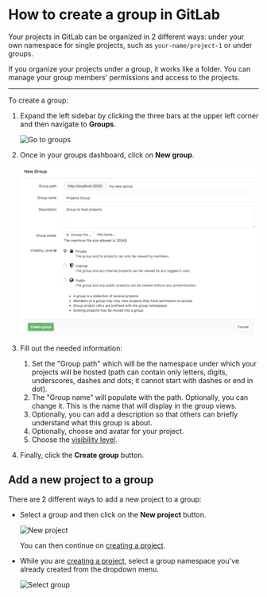 # How to create a group in GitLab

Your projects in GitLab can be organized in 2 different ways:
under your own namespace for single projects, such as `your-name/project-1` or
under groups.

If you organize your projects under a group, it works like a folder. You can
manage your group members' permissions and access to the projects.

---

To create a group:

1. Expand the left sidebar by clicking the three bars at the upper left corner
   and then navigate to **Groups**.

    ![Go to groups](img/create_new_group_sidebar.png)

1. Once in your groups dashboard, click on **New group**.

    ![Create new group information](img/create_new_group_info.png)

1. Fill out the needed information:

    1. Set the "Group path" which will be the namespace under which your projects
       will be hosted (path can contain only letters, digits, underscores, dashes
       and dots; it cannot start with dashes or end in dot).
    1. The "Group name" will populate with the path.  Optionally, you can change
       it.  This is the name that will display in the group views.
    1. Optionally, you can add a description so that others can briefly understand
       what this group is about.
    1. Optionally, choose and avatar for your project.
    1. Choose the [visibility level](../public_access/public_access.md).

1. Finally, click the **Create group** button.

## Add a new project to a group

There are 2 different ways to add a new project to a group:

- Select a group and then click on the **New project** button.

    ![New project](img/create_new_project_from_group.png)

    You can then continue on [creating a project](create-project.md).

- While you are [creating a project](create-project.md), select a group namespace
  you've already created from the dropdown menu.

    ![Select group](img/select_group_dropdown.png)
